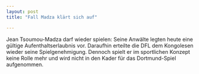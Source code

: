 ```yaml
---
layout: post
title: "Fall Madza klärt sich auf"

---
```


Jean Tsoumou-Madza darf wieder spielen: Seine Anwälte legten heute eine gültige Aufenthaltserlaubnis vor. Daraufhin erteilte die DFL dem Kongolesen wieder seine Spielgenehmigung. Dennoch spielt er im sportlichen Konzept keine Rolle mehr und wird nicht in den Kader für das Dortmund-Spiel aufgenommen.


